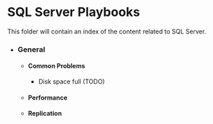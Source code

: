 # SQL Server Playbooks
This folder will contain an index of the content related to SQL Server.    

* ### General
  * #### Common Problems
    * Disk space full (TODO)
  * #### Performance
  * #### Replication


